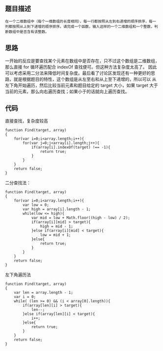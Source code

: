 ## 题目描述
```
在一个二维数组中（每个一维数组的长度相同），每一行都按照从左到右递增的顺序排序，每一列都按照从上到下递增的顺序排序。请完成一个函数，输入这样的一个二维数组和一个整数，判断数组中是否含有该整数。
```
## 思路
一开始的反应是要查找某个元素在数组中是否存在，只不过这个数组是二维数组，那么直接 for 循环遍历配合 indexOf 查找便可。但这种方法复杂度太高了。
因此可以考虑采用二分法来降低时间复杂度。最后看了讨论区发现还有一种更好的思路，就是根据题目的特性，这个数组是从左至右和从上至下递增的，所以可以
从左下角开始遍历，然后比较当前元素和题目给定的 target 大小，如果 target 大于当前的元素，那么向右遍历查找；如果小于的话就向上遍历查找。
## 代码
直接查找，复杂度较高
```
function Find(target, array)
{
    for(var i=0;i<array.length;i++){
        for(var j=0;j<array[i].length;j++){
            if(array[i].indexOf(target) !== -1){
                return true;
            }
        }
    }
    return false;
}
```
二分查找法：
```
function Find(target, array)
{
    for(var i=0;i<array.length;i++){
        var low = 0;
        var high = array[i].length - 1;
        while(low <= high){
            var mid = low + Math.floor((high - low) / 2);
            if(array[i][mid] > target){
                high = mid - 1;
            }else if(array[i][mid] < target){
                low = mid + 1;
            }else{
                return true;
            }
        }
    }
    return false;
}
```
左下角遍历法
```
function Find(target, array)
{
    var len = array.length - 1;
    var i = 0;
    while( (len >= 0) && (i < array[0].length)){
        if(array[len][i] > target){
            len--;
        }else if(array[len][i] < target){
            i++;
        }else{
            return true;
        }
    }
    return false;
}
```
